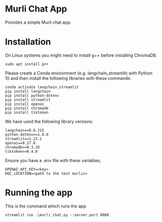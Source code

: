 # Murli Chat App

Provides a simple Murli chat app.

# Installation

On Linux systems you might need to install g++ before installing ChromaDB.

```
sudo apt install g++
```

Please create a Conda environment (e.g. langchain_streamlit) with Python 10 and then install the following libraries with these commands:

```
conda activate langchain_streamlit
pip install langchain
pip install python-dotenv
pip install streamlit
pip install openai
pip install chromadb
pip install tiktoken
```

We have used the following library versions:

```
langchain==0.0.215
python-dotenv==1.0.0
streamlit==1.23.1
openai==0.27.8
chromadb==0.3.26
tiktoken==0.4.0
```

Ensure you have a .env file with these variables;

```
OPENAI_API_KEY=<key>
DOC_LOCATION=<path to the text murlis>
```

# Running the app

This is the command which runs the app

```
streamlit run .\murli_chat.py --server.port 8080
```

